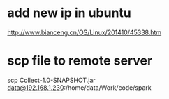 # add new ip in ubuntu
http://www.bianceng.cn/OS/Linux/201410/45338.htm

# scp file to remote server
scp Collect-1.0-SNAPSHOT.jar data@192.168.1.230:/home/data/Work/code/spark
